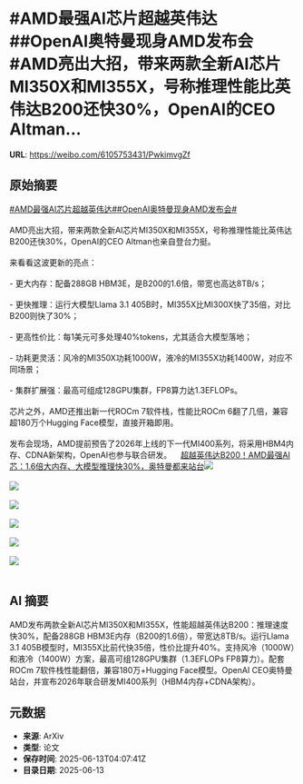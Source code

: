# #AMD最强AI芯片超越英伟达##OpenAI奥特曼现身AMD发布会#AMD亮出大招，带来两款全新AI芯片MI350X和MI355X，号称推理性能比英伟达B200还快30%，OpenAI的CEO Altman...

**URL**: https://weibo.com/6105753431/PwkimvgZf

## 原始摘要

<a href="https://m.weibo.cn/search?containerid=231522type%3D1%26t%3D10%26q%3D%23AMD%E6%9C%80%E5%BC%BAAI%E8%8A%AF%E7%89%87%E8%B6%85%E8%B6%8A%E8%8B%B1%E4%BC%9F%E8%BE%BE%23&amp;extparam=%23AMD%E6%9C%80%E5%BC%BAAI%E8%8A%AF%E7%89%87%E8%B6%85%E8%B6%8A%E8%8B%B1%E4%BC%9F%E8%BE%BE%23" data-hide=""><span class="surl-text">#AMD最强AI芯片超越英伟达#</span></a><a href="https://m.weibo.cn/search?containerid=231522type%3D1%26t%3D10%26q%3D%23OpenAI%E5%A5%A5%E7%89%B9%E6%9B%BC%E7%8E%B0%E8%BA%ABAMD%E5%8F%91%E5%B8%83%E4%BC%9A%23&amp;extparam=%23OpenAI%E5%A5%A5%E7%89%B9%E6%9B%BC%E7%8E%B0%E8%BA%ABAMD%E5%8F%91%E5%B8%83%E4%BC%9A%23" data-hide=""><span class="surl-text">#OpenAI奥特曼现身AMD发布会#</span></a><br><br>AMD亮出大招，带来两款全新AI芯片MI350X和MI355X，号称推理性能比英伟达B200还快30%，OpenAI的CEO Altman也亲自登台力挺。<br><br>来看看这波更新的亮点：<br><br>- 更大内存：配备288GB HBM3E，是B200的1.6倍，带宽也高达8TB/s；<br><br>- 更快推理：运行大模型Llama 3.1 405B时，MI355X比MI300X快了35倍，对比B200则快了30%；<br><br>- 更高性价比：每1美元可多处理40%tokens，尤其适合大模型落地；<br><br>- 功耗更灵活：风冷的MI350X功耗1000W，液冷的MI355X功耗1400W，对应不同场景；<br><br>- 集群扩展强：最高可组成128GPU集群，FP8算力达1.3EFLOPs。<br><br>芯片之外，AMD还推出新一代ROCm 7软件栈，性能比ROCm 6翻了几倍，兼容超180万个Hugging Face模型，直接开箱即用。<br><br>发布会现场，AMD提前预告了2026年上线的下一代MI400系列，将采用HBM4内存、CDNA新架构，OpenAI也参与联合研发。<a href="https://weibo.cn/sinaurl?u=https%3A%2F%2Fmp.weixin.qq.com%2Fs%2FHCTvvQZOiEUx9y7MImR0Vw" data-hide=""><span class="url-icon"><img style="width: 1rem;height: 1rem" src="https://h5.sinaimg.cn/upload/2015/09/25/3/timeline_card_small_web_default.png" referrerpolicy="no-referrer"></span><span class="surl-text">超越英伟达B200！AMD最强AI芯：1.6倍大内存、大模型推理快30%，奥特曼都来站台</span></a><img style="" src="https://tvax3.sinaimg.cn/large/006Fd7o3gy1i2dk3unfpxj30zk0heguf.jpg" referrerpolicy="no-referrer"><br><br><img style="" src="https://tvax2.sinaimg.cn/large/006Fd7o3gy1i2dk3u7lanj30yc0k0qc1.jpg" referrerpolicy="no-referrer"><br><br><img style="" src="https://tvax4.sinaimg.cn/large/006Fd7o3gy1i2dk3u41dsj30x60k0dp6.jpg" referrerpolicy="no-referrer"><br><br><img style="" src="https://tvax3.sinaimg.cn/large/006Fd7o3gy1i2dk3t82lvj30zk0k0jxl.jpg" referrerpolicy="no-referrer"><br><br><img style="" src="https://tvax4.sinaimg.cn/large/006Fd7o3gy1i2dk3ttqfbj30zk0hotfv.jpg" referrerpolicy="no-referrer"><br><br><img style="" src="https://tvax4.sinaimg.cn/large/006Fd7o3gy1i2dk3u9v01j30yq0k0jzo.jpg" referrerpolicy="no-referrer"><br><br>

## AI 摘要

AMD发布两款全新AI芯片MI350X和MI355X，性能超越英伟达B200：推理速度快30%，配备288GB HBM3E内存（B200的1.6倍），带宽达8TB/s。运行Llama 3.1 405B模型时，MI355X比前代快35倍，性价比提升40%。支持风冷（1000W）和液冷（1400W）方案，最高可组128GPU集群（1.3EFLOPs FP8算力）。配套ROCm 7软件栈性能翻倍，兼容180万+Hugging Face模型。OpenAI CEO奥特曼站台，并宣布2026年联合研发MI400系列（HBM4内存+CDNA架构）。

## 元数据

- **来源**: ArXiv
- **类型**: 论文
- **保存时间**: 2025-06-13T04:07:41Z
- **目录日期**: 2025-06-13
